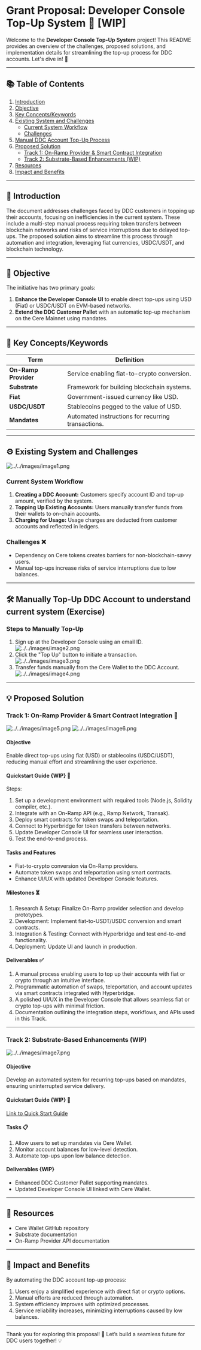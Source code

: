 # Grant Proposal: Developer Console Top-Up System 🚀 [WIP]

Welcome to the **Developer Console Top-Up System** project! This README provides an overview of the challenges, proposed solutions, and implementation details for streamlining the top-up process for DDC accounts. Let's dive in! 🌟

---

## 📚 Table of Contents

1. [Introduction](#-introduction)
2. [Objective](#-objective)
3. [Key Concepts/Keywords](#-key-conceptskeywords)
4. [Existing System and Challenges](#-existing-system-and-challenges)
    - [Current System Workflow](#current-system-workflow)
    - [Challenges](#challenges)
5. [Manual DDC Account Top-Up Process](#-manual-ddc-account-top-up-process)
6. [Proposed Solution](#-proposed-solution)
    - [Track 1: On-Ramp Provider & Smart Contract Integration](https://github.com/Cerebellum-Network/grant-program/blob/master/ideas/developer_console_topup/README.md#track-1-on-ramp-provider--smart-contract-integration-)
    - [Track 2: Substrate-Based Enhancements (WIP)](https://github.com/Cerebellum-Network/grant-program/blob/master/ideas/developer_console_topup/README.md#track-2-substrate-based-enhancements-wip)
7. [Resources](#-resources)
8. [Impact and Benefits](#-impact-and-benefits)

---

## 📝 Introduction

The document addresses challenges faced by DDC customers in topping up their accounts, focusing on inefficiencies in the current system. These include a multi-step manual process requiring token transfers between blockchain networks and risks of service interruptions due to delayed top-ups. The proposed solution aims to streamline this process through automation and integration, leveraging fiat currencies, USDC/USDT, and blockchain technology.

---

## 🎯 Objective

The initiative has two primary goals:

1. **Enhance the Developer Console UI** to enable direct top-ups using USD (Fiat) or USDC/USDT on EVM-based networks.
2. **Extend the DDC Customer Pallet** with an automatic top-up mechanism on the Cere Mainnet using mandates.

---

## 🔑 Key Concepts/Keywords

| **Term**              | **Definition**                                                                 |
|------------------------|-------------------------------------------------------------------------------|
| **On-Ramp Provider**   | Service enabling fiat-to-crypto conversion.                                   |
| **Substrate**          | Framework for building blockchain systems.                                    |
| **Fiat**               | Government-issued currency like USD.                                         |
| **USDC/USDT**          | Stablecoins pegged to the value of USD.                                       |
| **Mandates**           | Automated instructions for recurring transactions.                            |

---

## ⚙️ Existing System and Challenges
![../../images/image1.png](../../documentation/images/image1.png)
### Current System Workflow

1. **Creating a DDC Account:** Customers specify account ID and top-up amount, verified by the system.
2. **Topping Up Existing Accounts:** Users manually transfer funds from their wallets to on-chain accounts.
3. **Charging for Usage:** Usage charges are deducted from customer accounts and reflected in ledgers.

### Challenges ❌
- Dependency on Cere tokens creates barriers for non-blockchain-savvy users.
- Manual top-ups increase risks of service interruptions due to low balances.

---

## 🛠️ Manually Top-Up DDC Account to understand current system (Exercise)

### Steps to Manually Top-Up

1. Sign up at the Developer Console using an email ID.
![../../images/image2.png](../../documentation/images/image2.png)
2. Click the "Top Up" button to initiate a transaction.
   ![../../images/image3.png](../../documentation/images/image3.png)
3. Transfer funds manually from the Cere Wallet to the DDC Account.
   ![../../images/image4.png](../../documentation/images/image4.png)

---

## 💡 Proposed Solution

### Track 1: On-Ramp Provider & Smart Contract Integration 🌉
![../../images/image5.png](../../documentation/images/image5.png)
![../../images/image6.png](../../documentation/images/image6.png)

#### Objective
Enable direct top-ups using fiat (USD) or stablecoins (USDC/USDT), reducing manual effort and streamlining the user experience.

#### Quickstart Guide {WIP} 🚀
Steps:
1. Set up a development environment with required tools (Node.js, Solidity compiler, etc.).
2. Integrate with an On-Ramp API (e.g., Ramp Network, Transak).
3. Deploy smart contracts for token swaps and teleportation.
4. Connect to Hyperbridge for token transfers between networks.
5. Update Developer Console UI for seamless user interaction.
6. Test the end-to-end process.

#### Tasks and Features
- Fiat-to-crypto conversion via On-Ramp providers.
- Automate token swaps and teleportation using smart contracts.
- Enhance UI/UX with updated Developer Console features.

#### Milestones ⏳
1. Research & Setup: Finalize On-Ramp provider selection and develop prototypes.
2. Development: Implement fiat-to-USDT/USDC conversion and smart contracts.
3. Integration & Testing: Connect with Hyperbridge and test end-to-end functionality.
4. Deployment: Update UI and launch in production.

#### Deliverables ✅
1. A manual process enabling users to top up their accounts with fiat or crypto through an intuitive interface.
2. Programmatic automation of swaps, teleportation, and account updates via smart contracts integrated with Hyperbridge.
3. A polished UI/UX in the Developer Console that allows seamless fiat or crypto top-ups with minimal friction.
4. Documentation outlining the integration steps, workflows, and APIs used in this Track.

---

### Track 2: Substrate-Based Enhancements (WIP)
![../../images/image7.png](../../documentation/images/image7.png)
#### Objective
Develop an automated system for recurring top-ups based on mandates, ensuring uninterrupted service delivery.

#### Quickstart Guide {WIP} 🚀
[Link to Quick Start Guide](Track2.md)

#### Tasks 📋
1. Allow users to set up mandates via Cere Wallet.
2. Monitor account balances for low-level detection.
3. Automate top-ups upon low balance detection.

#### Deliverables {WIP}
- Enhanced DDC Customer Pallet supporting mandates.
- Updated Developer Console UI linked with Cere Wallet.

---

## 📖 Resources

- Cere Wallet GitHub repository
- Substrate documentation
- On-Ramp Provider API documentation

---

## 🌟 Impact and Benefits

By automating the DDC account top-up process:
1. Users enjoy a simplified experience with direct fiat or crypto options.
2. Manual efforts are reduced through automation.
3. System efficiency improves with optimized processes.
4. Service reliability increases, minimizing interruptions caused by low balances.

---

Thank you for exploring this proposal! 🚀 Let’s build a seamless future for DDC users together! 💡
